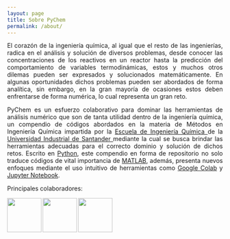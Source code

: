 ```yaml
---
layout: page
title: Sobre PyChem
permalink: /about/
---
```

<p align="justify">  
El corazón de la ingeniería química, al igual que el resto de las ingenierías, radica en el análisis y solución de diversos problemas, desde conocer las concentraciones de los reactivos en un reactor hasta la predicción del comportamiento de variables termodinámicas, estos y muchos otros dilemas pueden ser expresados y solucionados matemáticamente. En algunas oportunidades dichos problemas pueden ser abordados de forma analítica, sin embargo, en la gran mayoría de ocasiones estos deben enfrentarse de forma numérica, lo cual representa un gran reto.</p>
<p align="justify">  
PyChem es un esfuerzo colaborativo para dominar las herramientas de análisis numérico que son de tanta utilidad dentro de la ingeniería química, un compendio de códigos abordados en la materia de Métodos en Ingeniería Química impartida por la <A HREF="http://iq.uis.edu.co/eisi/"> Escuela de Ingeniería Química </A> de la <A HREF="https://uis.edu.co/inicio/">Universidad Industrial de Santander </A> mediante la cual se busca brindar las herramientas adecuadas para el correcto dominio y solución de dichos retos. Escrito en <A HREF="https://www.python.org/"> Python</A>, este compendio en forma de repositorio no solo traduce códigos de vital importancia de <A HREF="https://www.mathworks.com/products/matlab.html"> MATLAB</A>, además, presenta nuevos enfoques mediante el uso intuitivo de herramientas como <A HREF="https://colab.research.google.com/"> Google Colab</A> y <A HREF="https://jupyter.org/"> Jupyter Notebook</A>.
</p>
<p>
Principales colaboradores:
  <p>
  <img align="left" width="80" height="80" src="https://uismetodospythoniq.github.io/pychemuis/images/JDGcirc.png" alt="">
</p>
<p>
  <img align="left" width="80" height="80" src="https://uismetodospythoniq.github.io/pychemuis/images/JMAcirc.png" alt="">
</p>
<p>
  <img align="left" width="80" height="80" src="https://uismetodospythoniq.github.io/pychemuis/images/JFRcirc.png" alt="">
</p>
